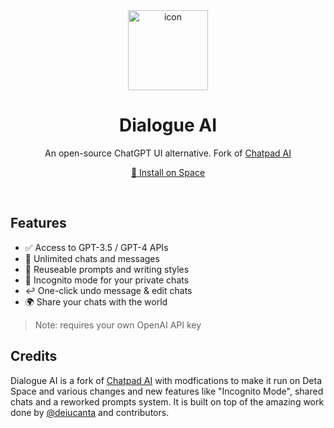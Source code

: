 <div align="center">

<img src="https://github.com/deta/dialogue/blob/main/public/assets/favicon.png?raw=true" title="icon" alt="icon" width="128">

# Dialogue AI

An open-source ChatGPT UI alternative. Fork of [Chatpad AI](https://github.com/deiucanta/chatpad)

[🚀 Install on Space](https://deta.space/discovery/@deta/dialogue)

<br/>

</div>

## Features

- ✅ Access to GPT-3.5 / GPT-4 APIs
- 💽 Unlimited chats and messages
- 📝 Reuseable prompts and writing styles
- 🥸 Incognito mode for your private chats
- ↩️ One-click undo message & edit chats
- 🌍 Share your chats with the world

> Note: requires your own OpenAI API key

## Credits

Dialogue AI is a fork of [Chatpad AI](https://github.com/deiucanta/chatpad) with modfications to make it run on Deta Space and various changes and new features like "Incognito Mode", shared chats and a reworked prompts system. It is built on top of the amazing work done by [@deiucanta](https://github.com/deiucanta) and contributors.
